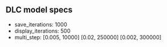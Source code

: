## DLC model specs
- save_iterations: 1000
- display_iterations: 500
- multi_step:
[0.005, 10000] [0.02, 250000] [0.002, 300000]
